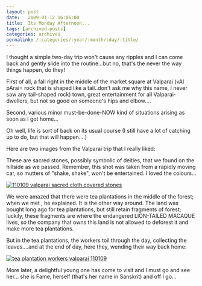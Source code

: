 ```yaml
---
layout: post
date:	2009-01-12 16:06:00
title:  Its Monday Afternoon...
tags: [archived-posts]
categories: archives
permalink: /:categories/:year/:month/:day/:title/
---
```

I thought a simple two-day trip won't cause any ripples and I can come back and gently slide into the routine...but no, that's the never the way things happen, do they!

First of all, a fall right in the middle of the market square at Valparai (vAl pArai= rock that is shaped like a tail..don't ask me why this name, I never saw any tail-shaped rock) town, great entertainment for all Valparai-dwellers, but not so good on someone's hips and elbow....

Second, various minor must-be-done-NOW kind of situations arising as soon as I got home...

Oh well, life is sort of back on its usual course (I still have a lot of catching up to do, but that will happen....)

Here are two images from the Valparai trip that I really liked:


These are sacred stones, possibly symbolic of deities, that we found on the hillside as we passed. Remember, this shot was taken from a rapidly moving car, so mutters of "shake, shake", won't be entertained. I loved the colours...


<a href="http://s297.photobucket.com/albums/mm205/depontis/?action=view&current=IMG_5783.jpg" target="_blank"><img src="http://i297.photobucket.com/albums/mm205/depontis/IMG_5783.jpg" border="0" alt="110109 valparai sacred cloth covered stones"></a>

We were amazed that there were tea plantations in the middle of the forest; when we met <LJ user="kalyan">, he explained. It is the other way around. The land was bought long ago for tea plantations, but still retain fragments of forest; luckily, these fragments are where the endangered LION-TAILED MACAQUE lives, so the company that owns this land is not allowed to deforest it and make more tea plantations.

But in the tea plantations, the workers toil through the day, collecting the leaves....and at the end of day, here they, wending their way back home:



<a href="http://s297.photobucket.com/albums/mm205/depontis/?action=view&current=IMG_5816.jpg" target="_blank"><img src="http://i297.photobucket.com/albums/mm205/depontis/IMG_5816.jpg" border="0" alt="tea plantation workers valparai 110109"></a>


More later, a delightful young one has come to visit and I must go and see her... she is Fame, herself (that's her name in Sanskrit) and off I go...
